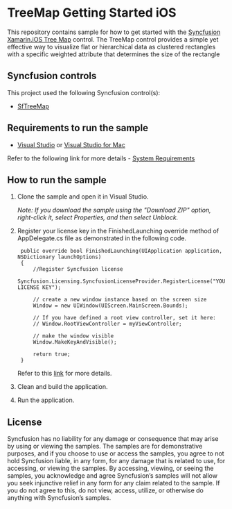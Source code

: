 # TreeMap Getting Started iOS

This repository contains sample for how to get started with the [Syncfusion Xamarin.iOS Tree Map](https://help.syncfusion.com/xamarin-ios/sftreemap/getting-started) control. The TreeMap control provides a simple yet effective way to visualize flat or hierarchical data as clustered rectangles with a specific weighted attribute that determines the size of the rectangle

## Syncfusion controls

This project used the following Syncfusion control(s):
* [SfTreeMap](https://www.syncfusion.com/xamarin-ios-ui-controls/treemap)

## Requirements to run the sample

* [Visual Studio](https://visualstudio.microsoft.com/downloads/) or [Visual Studio for Mac](https://visualstudio.microsoft.com/vs/mac/)

Refer to the following link for more details - [System Requirements](https://help.syncfusion.com/xamarin-ios/system-requirements)

## How to run the sample

1. Clone the sample and open it in Visual Studio.

   *Note: If you download the sample using the "Download ZIP" option, right-click it, select Properties, and then select Unblock.*
   
2. Register your license key in the FinishedLaunching override method of AppDelegate.cs file as demonstrated in the following code.

		public override bool FinishedLaunching(UIApplication application, NSDictionary launchOptions)
		{
			//Register Syncfusion license
			Syncfusion.Licensing.SyncfusionLicenseProvider.RegisterLicense("YOUR LICENSE KEY");

			// create a new window instance based on the screen size
			Window = new UIWindow(UIScreen.MainScreen.Bounds);

			// If you have defined a root view controller, set it here:
			// Window.RootViewController = myViewController;

			// make the window visible
			Window.MakeKeyAndVisible();

			return true;
		}
		
	Refer to this [link](https://help.syncfusion.com/xamarin-ios/licensing/overview) for more details.
	
3. Clean and build the application.

4. Run the application.

## License

Syncfusion has no liability for any damage or consequence that may arise by using or viewing the samples. The samples are for demonstrative purposes, and if you choose to use or access the samples, you agree to not hold Syncfusion liable, in any form, for any damage that is related to use, for accessing, or viewing the samples. By accessing, viewing, or seeing the samples, you acknowledge and agree Syncfusion’s samples will not allow you seek injunctive relief in any form for any claim related to the sample. If you do not agree to this, do not view, access, utilize, or otherwise do anything with Syncfusion’s samples.
